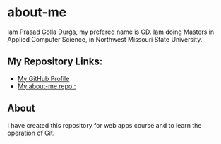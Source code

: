 # about-me
Iam Prasad Golla Durga, my prefered name is GD.
Iam doing Masters in Applied Computer Science, in Northwest Missouri State University.

## My Repository Links:
* [My GitHub Profile](https://github.com/GD-Prasad)
* [My about-me repo :]()

## About
I have created this repository for web apps course and to learn the operation of Git.
